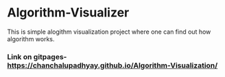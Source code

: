 # Algorithm-Visualizer

This is simple alogithm visualization project where one can find out how algorithm works.

### Link on gitpages-https://chanchalupadhyay.github.io/Algorithm-Visualization/
